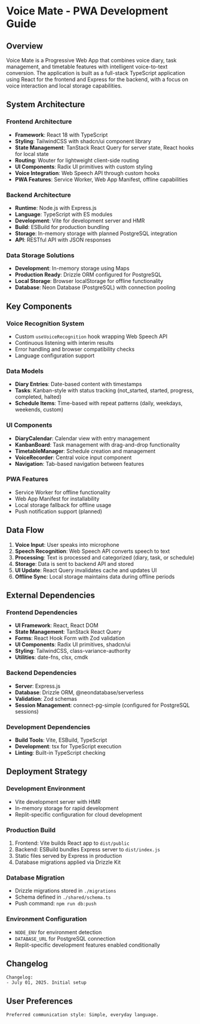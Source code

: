 # Voice Mate - PWA Development Guide

## Overview

Voice Mate is a Progressive Web App that combines voice diary, task management, and timetable features with intelligent voice-to-text conversion. The application is built as a full-stack TypeScript application using React for the frontend and Express for the backend, with a focus on voice interaction and local storage capabilities.

## System Architecture

### Frontend Architecture
- **Framework**: React 18 with TypeScript
- **Styling**: TailwindCSS with shadcn/ui component library
- **State Management**: TanStack React Query for server state, React hooks for local state
- **Routing**: Wouter for lightweight client-side routing
- **UI Components**: Radix UI primitives with custom styling
- **Voice Integration**: Web Speech API through custom hooks
- **PWA Features**: Service Worker, Web App Manifest, offline capabilities

### Backend Architecture
- **Runtime**: Node.js with Express.js
- **Language**: TypeScript with ES modules
- **Development**: Vite for development server and HMR
- **Build**: ESBuild for production bundling
- **Storage**: In-memory storage with planned PostgreSQL integration
- **API**: RESTful API with JSON responses

### Data Storage Solutions
- **Development**: In-memory storage using Maps
- **Production Ready**: Drizzle ORM configured for PostgreSQL
- **Local Storage**: Browser localStorage for offline functionality
- **Database**: Neon Database (PostgreSQL) with connection pooling

## Key Components

### Voice Recognition System
- Custom `useVoiceRecognition` hook wrapping Web Speech API
- Continuous listening with interim results
- Error handling and browser compatibility checks
- Language configuration support

### Data Models
- **Diary Entries**: Date-based content with timestamps
- **Tasks**: Kanban-style with status tracking (not_started, started, progress, completed, halted)
- **Schedule Items**: Time-based with repeat patterns (daily, weekdays, weekends, custom)

### UI Components
- **DiaryCalendar**: Calendar view with entry management
- **KanbanBoard**: Task management with drag-and-drop functionality
- **TimetableManager**: Schedule creation and management
- **VoiceRecorder**: Central voice input component
- **Navigation**: Tab-based navigation between features

### PWA Features
- Service Worker for offline functionality
- Web App Manifest for installability
- Local storage fallback for offline usage
- Push notification support (planned)

## Data Flow

1. **Voice Input**: User speaks into microphone
2. **Speech Recognition**: Web Speech API converts speech to text
3. **Processing**: Text is processed and categorized (diary, task, or schedule)
4. **Storage**: Data is sent to backend API and stored
5. **UI Update**: React Query invalidates cache and updates UI
6. **Offline Sync**: Local storage maintains data during offline periods

## External Dependencies

### Frontend Dependencies
- **UI Framework**: React, React DOM
- **State Management**: TanStack React Query
- **Forms**: React Hook Form with Zod validation
- **UI Components**: Radix UI primitives, shadcn/ui
- **Styling**: TailwindCSS, class-variance-authority
- **Utilities**: date-fns, clsx, cmdk

### Backend Dependencies
- **Server**: Express.js
- **Database**: Drizzle ORM, @neondatabase/serverless
- **Validation**: Zod schemas
- **Session Management**: connect-pg-simple (configured for PostgreSQL sessions)

### Development Dependencies
- **Build Tools**: Vite, ESBuild, TypeScript
- **Development**: tsx for TypeScript execution
- **Linting**: Built-in TypeScript checking

## Deployment Strategy

### Development Environment
- Vite development server with HMR
- In-memory storage for rapid development
- Replit-specific configuration for cloud development

### Production Build
1. Frontend: Vite builds React app to `dist/public`
2. Backend: ESBuild bundles Express server to `dist/index.js`
3. Static files served by Express in production
4. Database migrations applied via Drizzle Kit

### Database Migration
- Drizzle migrations stored in `./migrations`
- Schema defined in `./shared/schema.ts`
- Push command: `npm run db:push`

### Environment Configuration
- `NODE_ENV` for environment detection
- `DATABASE_URL` for PostgreSQL connection
- Replit-specific development features enabled conditionally

## Changelog

```
Changelog:
- July 01, 2025. Initial setup
```

## User Preferences

```
Preferred communication style: Simple, everyday language.
```